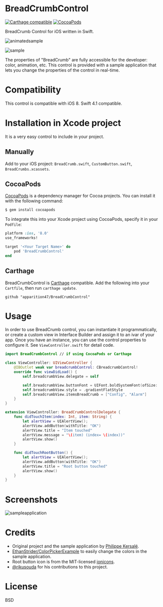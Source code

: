 # BreadCrumbControl

[![Carthage compatible](https://img.shields.io/badge/Carthage-compatible-4BC51D.svg?style=flat)](https://github.com/Carthage/Carthage) [![CocoaPods](https://img.shields.io/cocoapods/v/BreadCrumbControl.svg)](https://cocoapods.org/pods/BreadCrumbControl)

BreadCrumb Control for iOS written in Swift.

![animatedsample](https://user-images.githubusercontent.com/3298414/29718787-d5afe59c-89ee-11e7-8a03-88c92656265e.gif)

![sample](https://cloud.githubusercontent.com/assets/16086042/11485915/14c29ff4-97b6-11e5-9674-ff2c83a675e9.jpg)

The properties of "BreadCrumb" are fully accessible for the developer: color, animation, etc.
This control is provided with a sample application that lets you change the properties of the control in real-time.


# Compatibility

This control is compatible with iOS 8. Swift 4.1 compatible.


# Installation in Xcode project

It is a very easy control to include in your project.

## Manually

Add to your iOS project: `BreadCrumb.swift`, `CustomButton.swift`, `BreadCrumbs.xcassets`.

## CocoaPods

[CocoaPods](http://cocoapods.org/) is a dependency manager for Cocoa projects. You can install it with the following command:

```bash
$ gem install cocoapods
```

To integrate this into your Xcode project using CocoaPods, specify it in your `Podfile`:

```ruby
platform :ios, '8.0'
use_frameworks!

target '<Your Target Name>' do
    pod 'BreadCrumbControl'
end
```

## Carthage

BreadCrumbControl is [Carthage](https://github.com/Carthage/Carthage/) compatible.
Add the following into your `Cartfile`, then run `carthage update`.

```
github "apparition47/BreadCrumbControl"
```

# Usage

In order to use BreadCrumb control, you can instantiate it programmatically, or create a custom view in Interface Builder and assign it to an ivar of your app. Once you have an instance, you can use the control properties to configure it.
See `ViewController.swift` for detail code.

```swift
import BreadCrumbControl // if using CocoaPods or Carthage

class ViewController: UIViewController {
    @IBOutlet weak var breadcrumbControl: CBreadcrumbControl!
    override func viewDidLoad() {
        self.breadcrumbView.delegate = self

        self.breadcrumbView.buttonFont = UIFont.boldSystemFont(ofSize: 16)
        self.breadcrumbView.style = .gradientFlatStyle
        self.breadcrumbView.itemsBreadCrumb = ["Config", "Alarm"]
    }
}

extension ViewController: BreadCrumbControlDelegate {
    func didTouchItem(index: Int, item: String) {
        let alertView = UIAlertView();
        alertView.addButton(withTitle: "OK")
        alertView.title = "Item touched"
        alertView.message = "\(item) (index= \(index))"
        alertView.show()
    }

    func didTouchRootButton() {
        let alertView = UIAlertView();
        alertView.addButton(withTitle: "OK")
        alertView.title = "Root button touched"
        alertView.show()
    }
}
```


# Screenshots

![sampleapplication](https://cloud.githubusercontent.com/assets/16086042/11486079/09e7d904-97b7-11e5-9cd5-e0a7e4888bfe.jpg)

# Credits

* Original project and the sample application by [Philippe Kersalé](https://github.com/PhilKers).
* [EthanStrider/ColorPickerExample](https://github.com/EthanStrider/ColorPickerExample) to easily change the colors in the sample application.
* Root button icon is from the MIT-licensed [ionicons](http://ionicons.com).
* [@rikusouda](https://github.com/rikusouda) for his contributions to this project.

# License

BSD

